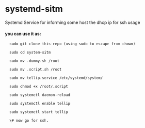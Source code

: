 # systemd-sitm
Systemd Service for informing some host the dhcp ip for ssh usage
#### you can use it as:
```
  sudo git clone this-repo (using sudo to escape from chown)

  sudo cd system-sitm
  
  sudo mv .dummy.sh /root

  sudo mv .script.sh /root

  sudo mv tellip.service /etc/systemd/system/

  sudo chmod +x /root/.script

  sudo systemctl daemon-reload

  sudo systemctl enable tellip

  sudo systemctl start tellip

  \# now go for ssh.
```

